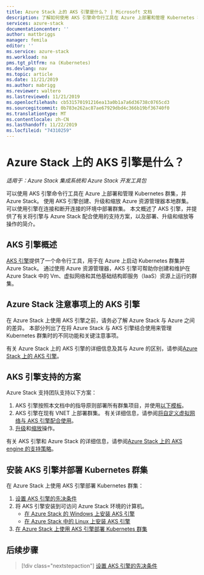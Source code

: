 ```yaml
---
title: Azure Stack 上的 AKS 引擎是什么？ | Microsoft 文档
description: 了解如何使用 AKS 引擎命令行工具在 Azure 上部署和管理 Kubernetes 群集，并 Azure Stack。
services: azure-stack
documentationcenter: ''
author: mattbriggs
manager: femila
editor: ''
ms.service: azure-stack
ms.workload: na
pms.tgt_pltfrm: na (Kubernetes)
ms.devlang: nav
ms.topic: article
ms.date: 11/21/2019
ms.author: mabrigg
ms.reviewer: waltero
ms.lastreviewed: 11/21/2019
ms.openlocfilehash: cb531570191216ea13a0b1a7a6d36738c0765cd3
ms.sourcegitcommit: 0b783e262ac87ae67929dbd4c366b19bf36740f0
ms.translationtype: MT
ms.contentlocale: zh-CN
ms.lasthandoff: 11/22/2019
ms.locfileid: "74310259"
---
```

# <a name="what-is-the-aks-engine-on-azure-stack"></a>Azure Stack 上的 AKS 引擎是什么？

*适用于：Azure Stack 集成系统和 Azure Stack 开发工具包*

可以使用 AKS 引擎命令行工具在 Azure 上部署和管理 Kubernetes 群集，并 Azure Stack。 使用 AKS 引擎创建、升级和缩放 Azure 资源管理器本地群集。 可以使用引擎在连接和断开连接的环境中部署群集。 本文概述了 AKS 引擎，并提供了有关将引擎与 Azure Stack 配合使用的支持方案，以及部署、升级和缩放等操作的简介。

## <a name="overview-of-the-aks-engine"></a>AKS 引擎概述

[AKS 引擎](https://github.com/Azure/aks-engine)提供了一个命令行工具，用于在 Azure 上启动 Kubernetes 群集并 Azure Stack。 通过使用 Azure 资源管理器，AKS 引擎可帮助你创建和维护在 Azure Stack 中的 Vm、虚拟网络和其他基础结构即服务（IaaS）资源上运行的群集。

## <a name="aks-engine-on-azure-stack-considerations"></a>Azure Stack 注意事项上的 AKS 引擎

在 Azure Stack 上使用 AKS 引擎之前，请务必了解 Azure Stack 与 Azure 之间的差异。 本部分列出了在将 Azure Stack 与 AKS 引擎结合使用来管理 Kubernetes 群集时的不同功能和关键注意事项。

有关 Azure Stack 上的 AKS 引擎的详细信息及其与 Azure 的区别，请参阅[Azure Stack 上的 AKS 引擎](https://github.com/Azure/aks-engine/blob/master/docs/topics/azure-stack.md)。

## <a name="supported-scenarios-with-the-aks-engine"></a>AKS 引擎支持的方案

Azure Stack 支持团队支持以下方案：

1.  AKS 引擎按照本文档中的指导原则部署所有群集项目，并使用[以下模板](https://github.com/Azure/aks-engine/tree/master/examples/azure-stack)。
2.  AKS 引擎在现有 VNET 上部署群集。 有关详细信息，请参阅[将自定义虚拟网络与 AKS 引擎配合使用](https://github.com/Azure/aks-engine/blob/master/docs/tutorials/custom-vnet.md)。
3.  [升级](azure-stack-kubernetes-aks-engine-upgrade.md)和[缩放](azure-stack-kubernetes-aks-engine-scale.md)操作。

有关 AKS 引擎和 Azure Stack 的详细信息，请参阅[Azure Stack 上的 AKS engine 的支持策略](azure-stack-kubernetes-aks-engine-support.md)。

## <a name="install-the-aks-engine-and-deploy-a-kubernetes-cluster"></a>安装 AKS 引擎并部署 Kubernetes 群集

在 Azure Stack 上使用 AKS 引擎部署 Kubernetes 群集：

1. [设置 AKS 引擎的先决条件](azure-stack-kubernetes-aks-engine-set-up.md)
2. 将 AKS 引擎安装到可访问 Azure Stack 环境的计算机。
     - [在 Azure Stack 的 Windows 上安装 AKS 引擎](azure-stack-kubernetes-aks-engine-deploy-windows.md)
     - [在 Azure Stack 中的 Linux 上安装 AKS 引擎](azure-stack-kubernetes-aks-engine-deploy-linux.md)
3. [在 Azure Stack 上使用 AKS 引擎部署 Kubernetes 群集](azure-stack-kubernetes-aks-engine-deploy-cluster.md)

## <a name="next-steps"></a>后续步骤

> [!div class="nextstepaction"]
> [设置 AKS 引擎的先决条件](azure-stack-kubernetes-aks-engine-set-up.md)